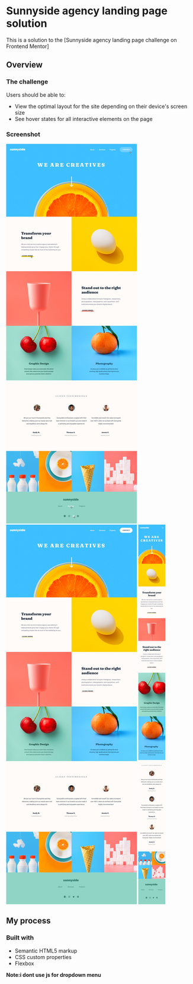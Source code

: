 #  Sunnyside agency landing page solution

This is a solution to the [Sunnyside agency landing page challenge on Frontend Mentor]



## Overview

### The challenge

Users should be able to:

- View the optimal layout for the site depending on their device's screen size
- See hover states for all interactive elements on the page

### Screenshot
<img src="/design/active-states.jpg">
<img src="/design/desktop-design.jpg">
<img src="/design/mobile-design.jpg">


## My process

### Built with

- Semantic HTML5 markup
- CSS custom properties
- Flexbox

**Note:i dont use js for dropdown menu**







